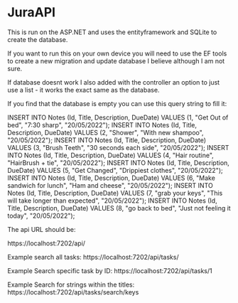 # JuraAPI

This is run on the ASP.NET and uses the entityframework and SQLite to create the database. 

If you want to run this on your own device you will need to use the EF tools to create a new migration and update database I believe although I am not sure. 

If database doesnt work I also added with the controller an option to just use a list - it works the exact same as the database. 

If you find that the database is empty you can use this query string to fill it: 

INSERT INTO Notes (Id, Title, Description, DueDate)
VALUES (1, "Get Out of bed", "7:30 sharp", "20/05/2022");
INSERT INTO Notes (Id, Title, Description, DueDate)
VALUES (2, "Shower", "With new shampoo", "20/05/2022");
INSERT INTO Notes (Id, Title, Description, DueDate)
VALUES (3, "Brush Teeth", "30 seconds each side", "20/05/2022");
INSERT INTO Notes (Id, Title, Description, DueDate)
VALUES (4, "Hair routine", "HairBrush + tie", "20/05/2022");
INSERT INTO Notes (Id, Title, Description, DueDate)
VALUES (5, "Get Changed", "Drippiest clothes", "20/05/2022");
INSERT INTO Notes (Id, Title, Description, DueDate)
VALUES (6, "Make sandwich for lunch", "Ham and cheese", "20/05/2022");
INSERT INTO Notes (Id, Title, Description, DueDate)
VALUES (7, "grab your keys", "This will take longer than expected", "20/05/2022");
INSERT INTO Notes (Id, Title, Description, DueDate)
VALUES (8, "go back to bed", "Just not feeling it today", "20/05/2022");


The api URL should be:

https://localhost:7202/api/

Example search all tasks: 
https://localhost:7202/api/tasks/

Example Search specific task by ID:
https://localhost:7202/api/tasks/1

Example Search for strings within the titles:
https://localhost:7202/api/tasks/search/keys
